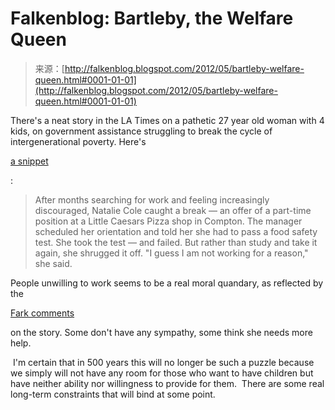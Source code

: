 <!--yml
category: 未分类
date: 2024-05-12 20:28:54
-->

# Falkenblog: Bartleby, the Welfare Queen

> 来源：[http://falkenblog.blogspot.com/2012/05/bartleby-welfare-queen.html#0001-01-01](http://falkenblog.blogspot.com/2012/05/bartleby-welfare-queen.html#0001-01-01)

There's a neat story in the LA Times on a pathetic 27 year old woman with 4 kids, on government assistance struggling to break the cycle of intergenerational poverty. Here's

[a snippet](http://www.latimes.com/news/local/la-me-natalie-20120524,0,7299598.story)

:

> After months searching for work and feeling increasingly discouraged, Natalie Cole caught a break — an offer of a part-time position at a Little Caesars Pizza shop in Compton. The manager scheduled her orientation and told her she had to pass a food safety test. She took the test — and failed. But rather than study and take it again, she shrugged it off. "I guess I am not working for a reason," she said.

People unwilling to work seems to be a real moral quandary, as reflected by the

[Fark comments](http://www.fark.com/comments/7124395/Six-months-in-life-of-a-woman-caught-up-in-cycle-of-poverty-She-took-test-failed-But-rather-than-study-take-it-again-she-shrugged-it-off-I-guess-I-am-not-working-for-a-reason-she-said)

on the story. Some don't have any sympathy, some think she needs more help.

 I'm certain that in 500 years this will no longer be such a puzzle because we simply will not have any room for those who want to have children but have neither ability nor willingness to provide for them.  There are some real long-term constraints that will bind at some point.